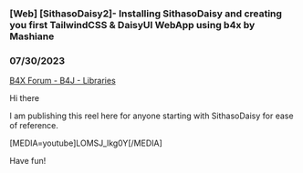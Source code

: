 ### [Web] [SithasoDaisy2]- Installing SithasoDaisy and creating you first TailwindCSS & DaisyUI WebApp using b4x by Mashiane
### 07/30/2023
[B4X Forum - B4J - Libraries](https://www.b4x.com/android/forum/threads/149324/)

Hi there  
  
I am publishing this reel here for anyone starting with SithasoDaisy for ease of reference.  
  
[MEDIA=youtube]LOMSJ\_lkg0Y[/MEDIA]  
  
  
Have fun!